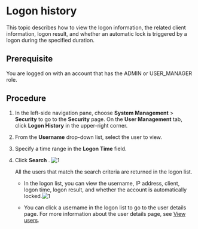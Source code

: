 Logon history
==================================

This topic describes how to view the logon information, the related client information, logon result, and whether an automatic lock is triggered by a logon during the specified duration.

Prerequisite
---------------------------------

You are logged on with an account that has the ADMIN or USER_MANAGER role.

**Procedure**
----------------------------------

1. In the left-side navigation pane, choose **System Management** \> **Security** to go to the **Security** page. On the **User Management** tab, click **Logon History** in the upper-right corner.



2. From the **Username** drop-down list, select the user to view.



3. Specify a time range in the **Logon Time** field.



4. Click **Search** .
   ![1](https://help-static-aliyun-doc.aliyuncs.com/assets/img/en-US/9014306461/p384473.png)

   All the users that match the search criteria are returned in the logon list.
   * In the logon list, you can view the username, IP address, client, logon time, logon result, and whether the account is automatically locked.![1](https://help-static-aliyun-doc.aliyuncs.com/assets/img/en-US/9014306461/p384474.png)



   * You can click a username in the logon list to go to the user details page. For more information about the user details page, see [View users](../1000.using-system-management/600.view-users.md).








